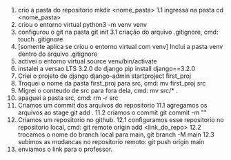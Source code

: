 1. crio a pasta do repositorio mkdir <nome_pasta>
1.1 ingressa na pasta cd <nome_pasta>
2. criou o entorno virtual python3 -m venv venv
3. configurou o git na pasta git init
3.1 criação do arquivo .gitignore, cmd: touch .gitignore
4. [somente aplica se criou o entorno virtual com venv] Inclui a pasta venv dentro do arquivo .gitignore
5. activei o entorno virtual source venv/bin/activate
6. instalei a versao LTS 3.2.0 do django pip install django==3.2.0
7. Criei o projeto de django django-admin startproject first_proj
8. Troquei o nome da pasta first_proj para src, cmd: mv first_proj src
9. Migrei o conteudo de src para fora dela, cmd: mv src/* .
10. apaguei a pasta src, cmd: rm -r src
11. Criamos um commit dos arquivos do repositorio
11.1 agregamos os arquivos ao stage git add .
11.2 criamos o commit git commit -m "<mensagem>"
12. Criamos um repositorio no github.
12.1 configuramos esse repositorio no repositorio local, cmd: git remote origin add <link_do_repo>
12.2 trocamos o nome do branch local para main, git branch -M main
12.3 subimos as mudancas no repositorio remoto: git push origin main
13. enviamos o link para o professor.